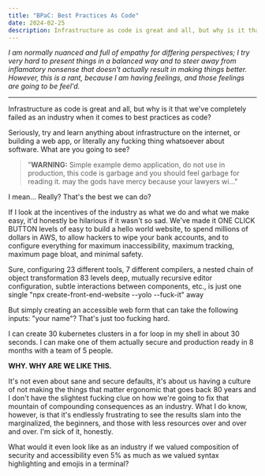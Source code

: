 ```yaml
---
title: "BPaC: Best Practices As Code"
date: 2024-02-25
description: Infrastructure as code is great and all, but why is it that we've completely failed as an industry when it comes to best practices as code?
---
```


_I am normally nuanced and full of empathy for differing perspectives; I try very hard to present things in a balanced way and to steer away from inflamatory nonsense that doesn't actually result in making things better._
_However, this is a rant, because I am having feelings, and those feelings are going to be feel'd._

---

Infrastructure as code is great and all, but why is it that we've completely failed as an industry when it comes to best practices as code?

Seriously, try and learn anything about infrastructure on the internet, or building a web app, or literally any fucking thing whatsoever about software. What are you going to see?

> "**WARNING:** Simple example demo application, do not use in production, this code is garbage and you should feel garbage for reading it. may the gods have mercy because your lawyers wi..."

I mean... Really? That's the best we can do?

If I look at the incentives of the industry as what we do and what we make easy, it'd honestly be hilarious if it wasn't so sad.
We've made it ONE CLICK BUTTON levels of easy to build a hello world website, to spend millions of dollars in AWS, to allow hackers to wipe your bank accounts, and to configure everything for maximum inaccessibility, maximum tracking, maximum page bloat, and minimal safety.

Sure, configuring 23 different tools, 7 different compilers, a nested chain of object transformation 83 levels deep, mutually recursive editor configuration, subtle interactions between components, etc., is just one single "npx create-front-end-website --yolo --fuck-it" away

But simply creating an accessible web form that can take the following inputs: "your name"?
That's just too fucking hard.

I can create 30 kubernetes clusters in a for loop in my shell in about 30 seconds.
I can make one of them actually secure and production ready in 8 months with a team of 5 people.

**WHY. WHY ARE WE LIKE THIS.**

It's not even about sane and secure defaults, it's about us having a culture of not making the things that matter ergonomic that goes back 80 years and I don't have the slightest fucking clue on how we're going to fix that mountain of compounding consequences as an industry.
What I do know, however, is that it's endlessly frustrating to see the results slam into the marginalized, the beginners, and those with less resources over and over and over.
I'm sick of it, honestly.

What would it even look like as an industry if we valued composition of security and accessibility even 5% as much as we valued syntax highlighting and emojis in a terminal?
